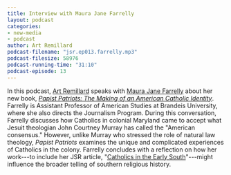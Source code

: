```yaml
---
title: Interview with Maura Jane Farrelly
layout: podcast
categories:
- new-media
- podcast
author: Art Remillard
podcast-filename: "jsr.ep013.farrelly.mp3"
podcast-filesize: 58976
podcast-running-time: "31:10"
podcast-episode: 13
---
```


In this podcast, [Art Remillard][] speaks with [Maura Jane Farrelly][]
about her new book, *[Papist Patriots: The Making of an American
Catholic Identity][]*. Farrelly is Assistant Professor of American
Studies at Brandeis University, where she also directs the Journalism
Program. During this conversation, Farrelly discusses how Catholics in
colonial Maryland came to accept what Jesuit theologian John Courtney
Murray has called the "American consensus." However, unlike Murray who
stressed the role of natural law theology, *Papist Patriots* examines
the unique and complicated experiences of Catholics in the colony.
Farrelly concludes with a reflection on how her work---to include her
JSR article, "[Catholics in the Early South][]"---might influence the
broader telling of southern religious history.

  [Art Remillard]: http://www.francis.edu/arthur-remillard/
  [Maura Jane Farrelly]: http://www.brandeis.edu/programs/american-studies/faculty/farrelly.html
  [Papist Patriots: The Making of an American Catholic Identity]: http://www.oup.com/us/catalog/general/subject/ReligionTheology/American/?view=usa&ci=9780199757718
  [Catholics in the Early South]: Professor
